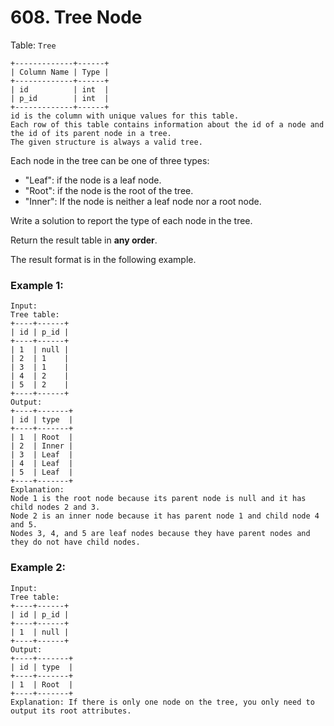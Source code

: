 # 608. Tree Node
Table: ```Tree```
```
+-------------+------+
| Column Name | Type |
+-------------+------+
| id          | int  |
| p_id        | int  |
+-------------+------+
id is the column with unique values for this table.
Each row of this table contains information about the id of a node and the id of its parent node in a tree.
The given structure is always a valid tree.
```

Each node in the tree can be one of three types:
- "Leaf": if the node is a leaf node.
- "Root": if the node is the root of the tree.
- "Inner": If the node is neither a leaf node nor a root node.

Write a solution to report the type of each node in the tree.

Return the result table in **any order**.

The result format is in the following example.

### Example 1:
```
Input:
Tree table:
+----+------+
| id | p_id |
+----+------+
| 1  | null |
| 2  | 1    |
| 3  | 1    |
| 4  | 2    |
| 5  | 2    |
+----+------+
Output:
+----+-------+
| id | type  |
+----+-------+
| 1  | Root  |
| 2  | Inner |
| 3  | Leaf  |
| 4  | Leaf  |
| 5  | Leaf  |
+----+-------+
Explanation:
Node 1 is the root node because its parent node is null and it has child nodes 2 and 3.
Node 2 is an inner node because it has parent node 1 and child node 4 and 5.
Nodes 3, 4, and 5 are leaf nodes because they have parent nodes and they do not have child nodes.
```

### Example 2:
```
Input:
Tree table:
+----+------+
| id | p_id |
+----+------+
| 1  | null |
+----+------+
Output:
+----+-------+
| id | type  |
+----+-------+
| 1  | Root  |
+----+-------+
Explanation: If there is only one node on the tree, you only need to output its root attributes.
```
